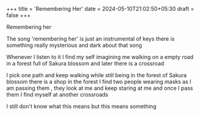 +++
title = 'Remembering Her'
date = 2024-05-10T21:02:50+05:30
draft = false
+++

Remembering her

The song 'remembering her' is just an instrumental of keys there is something really mysterious and dark about that song 

Whenever I listen to it I find my self imagining me walking on a empty road in a forest full of Sakura blossom and later there is a crossroad 

I pick one path and keep walking while still being in the forest of Sakura blossom there is a shop in the forest I find two people wearing masks as I am passing them , they look at me and keep staring at me and once I pass them I find myself at another crossroads 

I still don't know what this means but this means something




